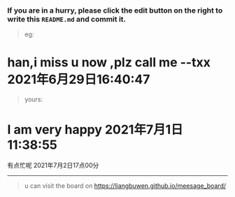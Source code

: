 ### If you are in a hurry, please click the edit button on the right to write this `README.md` and commit it.
> eg:
# han,i miss u now ,plz call me   --txx 2021年6月29日16:40:47
> yours:
#
# I am very happy 2021年7月1日11:38:55
有点忙呢 2021年7月2日17点00分

***
> u can visit the board on <https://liangbuwen.github.io/meesage_board/>    
